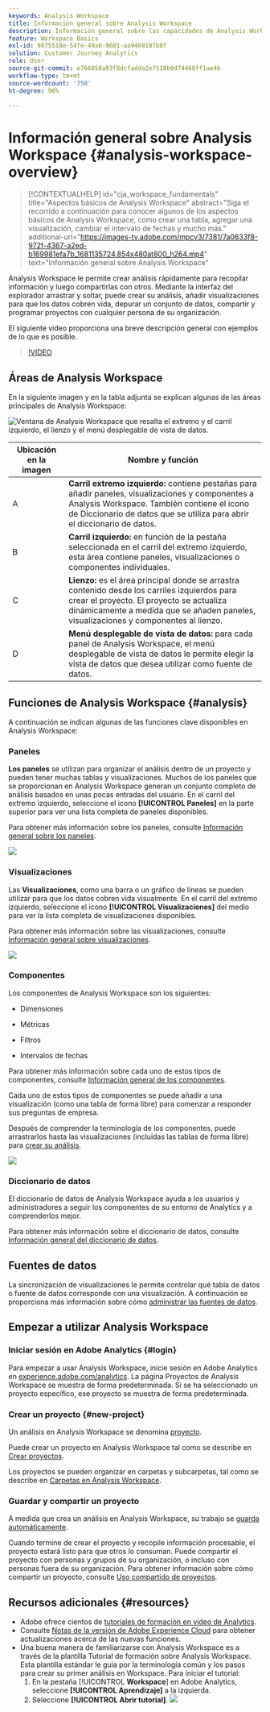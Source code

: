 ```yaml
---
keywords: Analysis Workspace
title: Información general sobre Analysis Workspace
description: Información general sobre las capacidades de Analysis Workspace
feature: Workspace Basics
exl-id: 9075518e-54fe-49a6-9601-aa9468187b8f
solution: Customer Journey Analytics
role: User
source-git-commit: e766858a93f8dcfadda2e7518b0d74468ff1ae4b
workflow-type: tm+mt
source-wordcount: '750'
ht-degree: 96%

---
```


# Información general sobre Analysis Workspace {#analysis-workspace-overview}

>[!CONTEXTUALHELP]
>id="cja_workspace_fundamentals"
>title="Aspectos básicos de Analysis Workspace"
>abstract="Siga el recorrido a continuación para conocer algunos de los aspectos básicos de Analysis Workspace, como crear una tabla, agregar una visualización, cambiar el intervalo de fechas y mucho más."
>additional-url="https://images-tv.adobe.com/mpcv3/7381/7a0633f8-972f-4367-a2ed-b169981efa7b_1681135724.854x480at800_h264.mp4" text="Información general sobre Analysis Workspace"

Analysis Workspace le permite crear análisis rápidamente para recopilar información y luego compartirlas con otros. Mediante la interfaz del explorador arrastrar y soltar, puede crear su análisis, añadir visualizaciones para que los datos cobren vida, depurar un conjunto de datos, compartir y programar proyectos con cualquier persona de su organización.

El siguiente vídeo proporciona una breve descripción general con ejemplos de lo que es posible.

>[!VIDEO](https://video.tv.adobe.com/v/26266/?quality=12)

## Áreas de Analysis Workspace

En la siguiente imagen y en la tabla adjunta se explican algunas de las áreas principales de Analysis Workspace:

![Ventana de Analysis Workspace que resalta el extremo y el carril izquierdo, el lienzo y el menú desplegable de vista de datos.](assets/analysis-workspace-overvew.png)

| Ubicación en la imagen | Nombre y función |
|---------|----------|
| A | **Carril extremo izquierdo:** contiene pestañas para añadir paneles, visualizaciones y componentes a Analysis Workspace. También contiene el icono de Diccionario de datos que se utiliza para abrir el diccionario de datos. |
| B | **Carril izquierdo:** en función de la pestaña seleccionada en el carril del extremo izquierdo, esta área contiene paneles, visualizaciones o componentes individuales. |
| C | **Lienzo:** es el área principal donde se arrastra contenido desde los carriles izquierdos para crear el proyecto. El proyecto se actualiza dinámicamente a medida que se añaden paneles, visualizaciones y componentes al lienzo. |
| D | **Menú desplegable de vista de datos:** para cada panel de Analysis Workspace, el menú desplegable de vista de datos le permite elegir la vista de datos que desea utilizar como fuente de datos. |

## Funciones de Analysis Workspace {#analysis}

A continuación se indican algunas de las funciones clave disponibles en Analysis Workspace:

### Paneles

**Los paneles** se utilizan para organizar el análisis dentro de un proyecto y pueden tener muchas tablas y visualizaciones. Muchos de los paneles que se proporcionan en Analysis Workspace generan un conjunto completo de análisis basados en unas pocas entradas del usuario. En el carril del extremo izquierdo, seleccione el icono **[!UICONTROL Paneles]** en la parte superior para ver una lista completa de paneles disponibles.

Para obtener más información sobre los paneles, consulte [Información general sobre los paneles](/help/analysis-workspace/c-panels/panels.md).

![](assets/build-panels.png)

### Visualizaciones

Las **Visualizaciones**, como una barra o un gráfico de líneas se pueden utilizar para que los datos cobren vida visualmente. En el carril del extremo izquierdo, seleccione el icono **[!UICONTROL Visualizaciones]** del medio para ver la lista completa de visualizaciones disponibles.

Para obtener más información sobre las visualizaciones, consulte [Información general sobre visualizaciones](/help/analysis-workspace/visualizations/freeform-analysis-visualizations.md).

![](assets/build-visualizations.png)

### Componentes

Los componentes de Analysis Workspace son los siguientes:

* Dimensiones

* Métricas

* Filtros

* Intervalos de fechas

Para obtener más información sobre cada uno de estos tipos de componentes, consulte [Información general de los componentes](/help/components/overview.md).

Cada uno de estos tipos de componentes se puede añadir a una visualización (como una tabla de forma libre) para comenzar a responder sus preguntas de empresa.

Después de comprender la terminología de los componentes, puede arrastrarlos hasta las visualizaciones (incluidas las tablas de forma libre) para [crear su análisis](/help/analysis-workspace/visualizations/freeform-table/freeform-table.md).

![](assets/build-components.png)

### Diccionario de datos

El diccionario de datos de Analysis Workspace ayuda a los usuarios y administradores a seguir los componentes de su entorno de Analytics y a comprenderlos mejor.

Para obtener más información sobre el diccionario de datos, consulte [Información general del diccionario de datos](/help/components/data-dictionary/data-dictionary-overview.md).

## Fuentes de datos

La sincronización de visualizaciones le permite controlar qué tabla de datos o fuente de datos corresponde con una visualización. A continuación se proporciona más información sobre cómo [administrar las fuentes de datos](/help/analysis-workspace/visualizations/t-sync-visualization.md).

## Empezar a utilizar Analysis Workspace

### Iniciar sesión en Adobe Analytics {#login}

Para empezar a usar Analysis Workspace, inicie sesión en Adobe Analytics en [experience.adobe.com/analytics](https://experience.adobe.com/analytics). La página Proyectos de Analysis Workspace se muestra de forma predeterminada. Si se ha seleccionado un proyecto específico, ese proyecto se muestra de forma predeterminada.

### Crear un proyecto {#new-project}

Un análisis en Analysis Workspace se denomina [proyecto](/help/analysis-workspace/build-workspace-project/freeform-overview.md).

Puede crear un proyecto en Analysis Workspace tal como se describe en [Crear proyectos](/help/analysis-workspace/build-workspace-project/create-projects.md).

Los proyectos se pueden organizar en carpetas y subcarpetas, tal como se describe en [Carpetas en Analysis Workspace](/help/analysis-workspace/build-workspace-project/workspace-folders/about-folders.md).

### Guardar y compartir un proyecto

A medida que crea un análisis en Analysis Workspace, su trabajo se [guarda automáticamente](/help/analysis-workspace/build-workspace-project/save-projects.md).

Cuando termine de crear el proyecto y recopile información procesable, el proyecto estará listo para que otros lo consuman. Puede compartir el proyecto con personas y grupos de su organización, o incluso con personas fuera de su organización. Para obtener información sobre cómo compartir un proyecto, consulte [Uso compartido de proyectos](/help/analysis-workspace/curate-share/share-projects.md).

## Recursos adicionales {#resources}

* Adobe ofrece cientos de [tutoriales de formación en vídeo de Analytics](https://experienceleague.adobe.com/docs/analytics-learn/tutorials/overview.html?lang=es).
* Consulte [Notas de la versión de Adobe Experience Cloud](https://experienceleague.adobe.com/docs/release-notes/experience-cloud/current.html?lang=es#analytics) para obtener actualizaciones acerca de las nuevas funciones.
* Una buena manera de familiarizarse con Analysis Workspace es a través de la plantilla Tutorial de formación sobre Analysis Workspace. Esta plantilla estándar le guía por la terminología común y los pasos para crear su primer análisis en Workspace. Para iniciar el tutorial:
   1. En la pestaña [!UICONTROL **Workspace**] en Adobe Analytics, seleccione **[!UICONTROL Aprendizaje]** a la izquierda.
   1. Seleccione **[!UICONTROL Abrir tutorial]**.
      ![](assets/training-tutorial.png)
